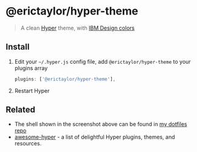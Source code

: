 # @erictaylor/hyper-theme

> A clean [Hyper](https://hyper.is) theme, with [IBM Design colors](https://github.com/IBM-Design/colors)

## Install

1. Edit your `~/.hyper.js` config file, add `@erictaylor/hyper-theme` to your plugins array

   ```js
   plugins: ['@erictaylor/hyper-theme'],
   ```

2. Restart Hyper

## Related

- The shell shown in the screenshot above can be found in [my dotfiles repo](https://github.com/erictaylor/.dotfiles)
- [awesome-hyper](https://github.com/bnb/awesome-hyper) - a list of delightful Hyper plugins, themes, and resources.
